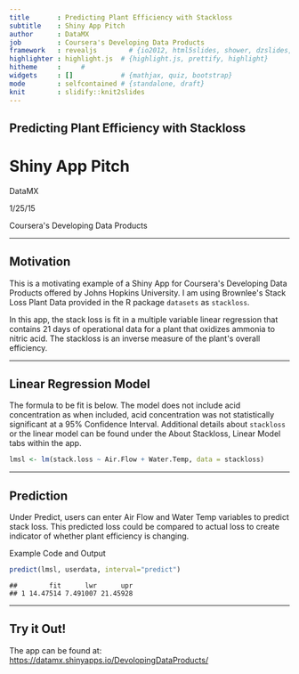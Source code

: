 ```yaml
---
title       : Predicting Plant Efficiency with Stackloss
subtitle    : Shiny App Pitch
author      : DataMX
job         : Coursera's Developing Data Products
framework   : revealjs        # {io2012, html5slides, shower, dzslides, ...}
highlighter : highlight.js  # {highlight.js, prettify, highlight}
hitheme     :     # 
widgets     : []            # {mathjax, quiz, bootstrap}
mode        : selfcontained # {standalone, draft}
knit        : slidify::knit2slides
---
```


## Predicting Plant Efficiency with Stackloss
  
# Shiny App Pitch

 DataMX
  
 1/25/15  

 Coursera's Developing Data Products

---  


## Motivation

This is a motivating example of a Shiny App for Coursera's Developing Data Products offered by Johns Hopkins University.  I am using Brownlee's Stack Loss Plant Data provided in the R package `datasets` as `stackloss`.  

In this app, the stack loss is fit in a multiple variable linear regression that contains 21 days of operational data for a plant that oxidizes ammonia to nitric acid.  The stackloss is an inverse measure of the plant's overall efficiency.

--- 

## Linear Regression Model

 The formula to be fit is below.  The model does not include acid concentration as when included, acid concentration was not statistically significant at a 95% Confidence Interval.  Additional details about `stackloss` or the linear model can be found under the About Stackloss, Linear Model tabs within the app.


```r
lmsl <- lm(stack.loss ~ Air.Flow + Water.Temp, data = stackloss)
```

---

## Prediction

Under Predict, users can enter Air Flow and Water Temp variables to predict stack loss.  This predicted loss could be compared to actual loss to create indicator of whether plant efficiency is changing.


Example Code and Output

```r
predict(lmsl, userdata, interval="predict")
```

```
##        fit      lwr      upr
## 1 14.47514 7.491007 21.45928
```

---
 
 
## Try it Out!

The app can be found at:
https://datamx.shinyapps.io/DevolopingDataProducts/



